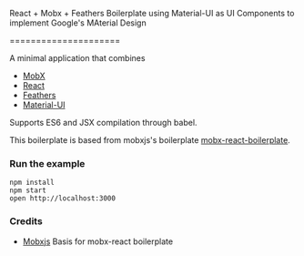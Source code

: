 React + Mobx + Feathers Boilerplate using Material-UI as UI Components to implement Google's MAterial Design

=====================

A minimal application that combines
* [MobX](https://mobxjs.github.io/mobx)  
* [React](https://facebook.github.io/react)
* [Feathers](http://feathersjs.com)
* [Material-UI](http://material-ui.com)

Supports ES6 and JSX compilation through babel.

 This boilerplate is based from mobxjs's boilerplate [mobx-react-boilerplate](https://github.com/mobxjs/mobx-react-boilerplate).

### Run the example

```
npm install
npm start
open http://localhost:3000
```


### Credits

* [Mobxjs](https://github.com/mobxjs) Basis for mobx-react boilerplate
